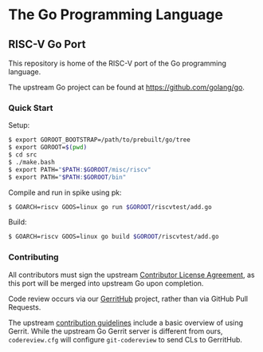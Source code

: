 # The Go Programming Language

## RISC-V Go Port

This repository is home of the RISC-V port of the Go programming language.

The upstream Go project can be found at https://github.com/golang/go.

### Quick Start

Setup:

```sh
$ export GOROOT_BOOTSTRAP=/path/to/prebuilt/go/tree
$ export GOROOT=$(pwd)
$ cd src
$ ./make.bash
$ export PATH="$PATH:$GOROOT/misc/riscv"
$ export PATH="$PATH:$GOROOT/bin"
```

Compile and run in spike using pk:

```sh
$ GOARCH=riscv GOOS=linux go run $GOROOT/riscvtest/add.go
```

Build:

```sh
$ GOARCH=riscv GOOS=linux go build $GOROOT/riscvtest/add.go
```

### Contributing

All contributors must sign the upstream [Contributor License
Agreement](https://golang.org/doc/contribute.html#cla), as this port will be
merged into upstream Go upon completion.

Code review occurs via our
[GerritHub](https://review.gerrithub.io/#/admin/projects/riscv/riscv-go)
project, rather than via GitHub Pull Requests.

The upstream [contribution guidelines](https://golang.org/doc/contribute.html)
include a basic overview of using Gerrit. While the upstream Go Gerrit server
is different from ours, `codereview.cfg` will configure `git-codereview` to
send CLs to GerritHub.
